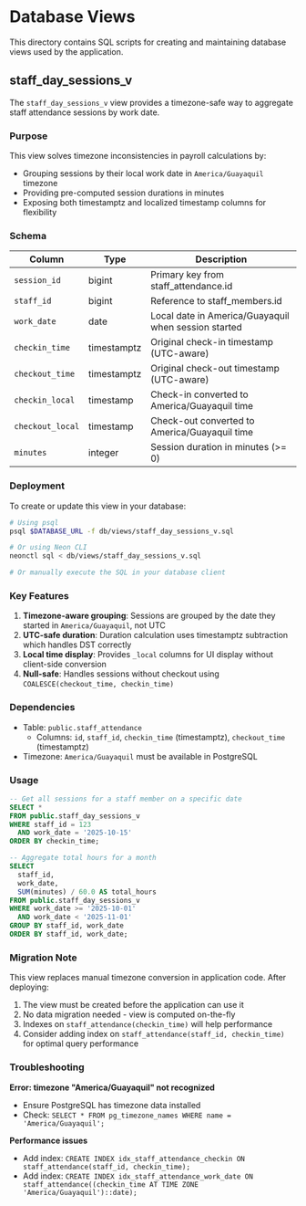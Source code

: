# Database Views

This directory contains SQL scripts for creating and maintaining database views used by the application.

## staff_day_sessions_v

The `staff_day_sessions_v` view provides a timezone-safe way to aggregate staff attendance sessions by work date.

### Purpose

This view solves timezone inconsistencies in payroll calculations by:
- Grouping sessions by their local work date in `America/Guayaquil` timezone
- Providing pre-computed session durations in minutes
- Exposing both timestamptz and localized timestamp columns for flexibility

### Schema

| Column | Type | Description |
|--------|------|-------------|
| `session_id` | bigint | Primary key from staff_attendance.id |
| `staff_id` | bigint | Reference to staff_members.id |
| `work_date` | date | Local date in America/Guayaquil when session started |
| `checkin_time` | timestamptz | Original check-in timestamp (UTC-aware) |
| `checkout_time` | timestamptz | Original check-out timestamp (UTC-aware) |
| `checkin_local` | timestamp | Check-in converted to America/Guayaquil time |
| `checkout_local` | timestamp | Check-out converted to America/Guayaquil time |
| `minutes` | integer | Session duration in minutes (>= 0) |

### Deployment

To create or update this view in your database:

```bash
# Using psql
psql $DATABASE_URL -f db/views/staff_day_sessions_v.sql

# Or using Neon CLI
neonctl sql < db/views/staff_day_sessions_v.sql

# Or manually execute the SQL in your database client
```

### Key Features

1. **Timezone-aware grouping**: Sessions are grouped by the date they started in `America/Guayaquil`, not UTC
2. **UTC-safe duration**: Duration calculation uses timestamptz subtraction which handles DST correctly
3. **Local time display**: Provides `_local` columns for UI display without client-side conversion
4. **Null-safe**: Handles sessions without checkout using `COALESCE(checkout_time, checkin_time)`

### Dependencies

- Table: `public.staff_attendance`
  - Columns: `id`, `staff_id`, `checkin_time` (timestamptz), `checkout_time` (timestamptz)
- Timezone: `America/Guayaquil` must be available in PostgreSQL

### Usage

```sql
-- Get all sessions for a staff member on a specific date
SELECT *
FROM public.staff_day_sessions_v
WHERE staff_id = 123
  AND work_date = '2025-10-15'
ORDER BY checkin_time;

-- Aggregate total hours for a month
SELECT 
  staff_id,
  work_date,
  SUM(minutes) / 60.0 AS total_hours
FROM public.staff_day_sessions_v
WHERE work_date >= '2025-10-01'
  AND work_date < '2025-11-01'
GROUP BY staff_id, work_date
ORDER BY staff_id, work_date;
```

### Migration Note

This view replaces manual timezone conversion in application code. After deploying:
1. The view must be created before the application can use it
2. No data migration needed - view is computed on-the-fly
3. Indexes on `staff_attendance(checkin_time)` will help performance
4. Consider adding index on `staff_attendance(staff_id, checkin_time)` for optimal query performance

### Troubleshooting

**Error: timezone "America/Guayaquil" not recognized**
- Ensure PostgreSQL has timezone data installed
- Check: `SELECT * FROM pg_timezone_names WHERE name = 'America/Guayaquil';`

**Performance issues**
- Add index: `CREATE INDEX idx_staff_attendance_checkin ON staff_attendance(staff_id, checkin_time);`
- Add index: `CREATE INDEX idx_staff_attendance_work_date ON staff_attendance((checkin_time AT TIME ZONE 'America/Guayaquil')::date);`
